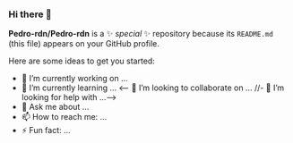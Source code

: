 ### Hi there 👋


**Pedro-rdn/Pedro-rdn** is a ✨ _special_ ✨ repository because its `README.md` (this file) appears on your GitHub profile.

Here are some ideas to get you started:

- 🔭 I’m currently working on ...
- 🌱 I’m currently learning ...
<-- 👯 I’m looking to collaborate on ...
//- 🤔 I’m looking for help with ...-->
- 💬 Ask me about ...
- 📫 How to reach me: ...
- ⚡ Fun fact: ...


